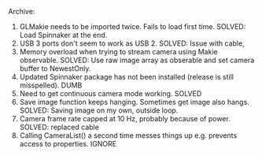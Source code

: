 Archive:
1. GLMakie needs to be imported twice. Fails to load first time. SOLVED: Load Spinnaker at the end.
2. USB 3 ports don't seem to work as USB 2. SOLVED: Issue with cable, 
3. Memory overload when trying to stream camera using Makie observable. SOLVED: Use raw image array as obserable and set camera buffer to NewestOnly.
4. Updated Spinnaker package has not been installed (release is still misspelled). DUMB
5. Need to get continuous camera mode working. SOLVED
6. Save image function keeps hanging. Sometimes get image also hangs. SOLVED: Saving image on my own, outside loop.
7. Camera frame rate capped at 10 Hz, probably because of power. SOLVED: replaced cable
8. Calling CameraList() a second time messes things up e.g. prevents access to properties. IGNORE
